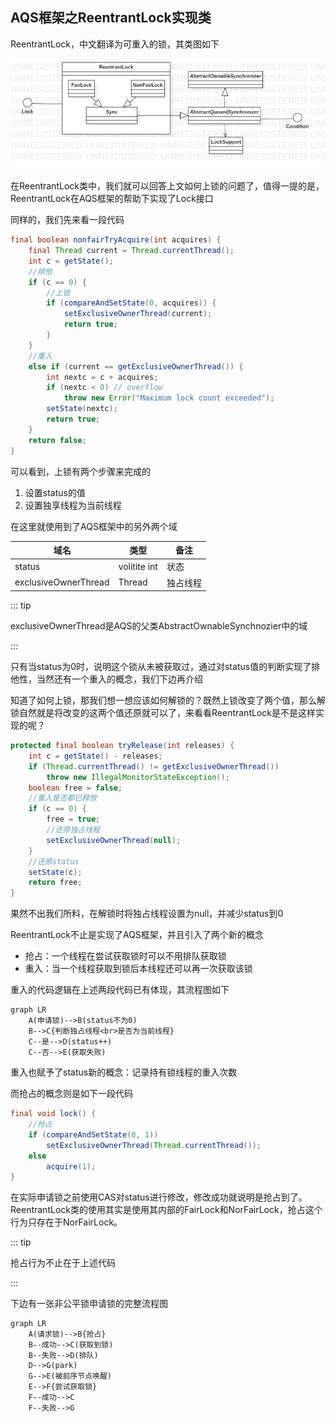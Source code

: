 ## AQS框架之ReentrantLock实现类

ReentrantLock，中文翻译为可重入的锁，其类图如下

![](./pic/RTL.png)

在ReentrantLock类中，我们就可以回答上文如何上锁的问题了，值得一提的是，ReentrantLock在AQS框架的帮助下实现了Lock接口

同样的，我们先来看一段代码

```java
final boolean nonfairTryAcquire(int acquires) {
    final Thread current = Thread.currentThread();
    int c = getState();
    //排他
    if (c == 0) {
        //上锁
        if (compareAndSetState(0, acquires)) {
            setExclusiveOwnerThread(current);
            return true;
        }
    }
    //重入
    else if (current == getExclusiveOwnerThread()) {
        int nextc = c + acquires;
        if (nextc < 0) // overflow
            throw new Error("Maximum lock count exceeded");
        setState(nextc);
        return true;
    }
    return false;
}
```

可以看到，上锁有两个步骤来完成的

1. 设置status的值
2. 设置独享线程为当前线程

在这里就使用到了AQS框架中的另外两个域

| 域名                 | 类型         | 备注     |
| -------------------- | ------------ | -------- |
| status               | volitite int | 状态     |
| exclusiveOwnerThread | Thread       | 独占线程 |

::: tip

exclusiveOwnerThread是AQS的父类AbstractOwnableSynchnozier中的域

:::

只有当status为0时，说明这个锁从未被获取过，通过对status值的判断实现了排他性，当然还有一个重入的概念，我们下边再介绍

知道了如何上锁，那我们想一想应该如何解锁的？既然上锁改变了两个值，那么解锁自然就是将改变的这两个值还原就可以了，来看看ReentrantLock是不是这样实现的呢？

```java
protected final boolean tryRelease(int releases) {
    int c = getState() - releases;
    if (Thread.currentThread() != getExclusiveOwnerThread())
        throw new IllegalMonitorStateException();
    boolean free = false;
    //重入是否都已释放
    if (c == 0) {
        free = true;
        //还原独占线程
        setExclusiveOwnerThread(null);
    }
    //还原status
    setState(c);
    return free;
}
```

果然不出我们所料，在解锁时将独占线程设置为null，并减少status到0

ReentrantLock不止是实现了AQS框架，并且引入了两个新的概念

- 抢占：一个线程在尝试获取锁时可以不用排队获取锁
- 重入：当一个线程获取到锁后本线程还可以再一次获取该锁

重入的代码逻辑在上述两段代码已有体现，其流程图如下

```mermaid
graph LR
	A(申请锁)-->B(status不为0)
	B-->C{判断独占线程<br>是否为当前线程}
	C--是-->D(status++)
	C--否-->E(获取失败)
```

重入也赋予了status新的概念：记录持有锁线程的重入次数

而抢占的概念则是如下一段代码

```java
final void lock() {
    //抢占
    if (compareAndSetState(0, 1))
        setExclusiveOwnerThread(Thread.currentThread());
    else
        acquire(1);
}
```

在实际申请锁之前使用CAS对status进行修改，修改成功就说明是抢占到了。ReentrantLock类的使用其实是使用其内部的FairLock和NorFairLock，抢占这个行为只存在于NorFairLock。

::: tip

抢占行为不止在于上述代码

:::

下边有一张非公平锁申请锁的完整流程图

```mermaid
graph LR
	A(请求锁)-->B{抢占}
	B--成功-->C(获取到锁)
	B--失败-->D(排队)
	D-->G(park)
	G-->E(被前序节点唤醒)
	E-->F{尝试获取锁}
	F--成功-->C
	F--失败-->G
```